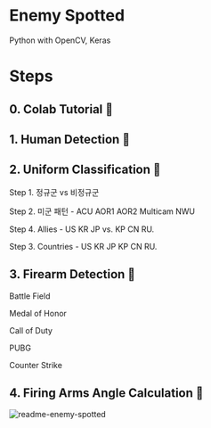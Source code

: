 # Enemy Spotted
Python with OpenCV, Keras

# Steps
## 0. Colab Tutorial :notebook:

## 1. Human Detection :runner:

## 2. Uniform Classification :shirt:

Step 1. 정규군 vs 비정규군

Step 2. 미군 패턴 - ACU AOR1 AOR2 Multicam NWU

Step 4. Allies - US KR JP vs. KP CN RU.

Step 3. Countries - US KR JP KP CN RU.

## 3. Firearm Detection :gun:

Battle Field

Medal of Honor

Call of Duty

PUBG

Counter Strike

## 4. Firing Arms Angle Calculation :triangular_ruler:

![readme-enemy-spotted](https://user-images.githubusercontent.com/20737479/105256590-5fdff900-5bc9-11eb-8599-a1ea2338b542.JPG)
